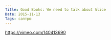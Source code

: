 ```yaml
---
Title: Good Books: We need to talk about Alice
Date: 2015-11-13
Tags: саптрю
---
```


https://vimeo.com/140413690
